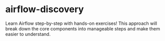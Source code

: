 # airflow-discovery
Learn Airflow step-by-step with hands-on exercises! This approach will break down the core components into manageable steps and make them easier to understand.
